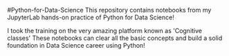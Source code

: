 #Python-for-Data-Science
This repository contains notebooks from my JupyterLab hands-on practice of Python for Data Science!

I took the training on the very amazing platform known as 'Cognitive classes'
These notebooks can clear all the basic concepts and build a solid foundation in Data Science career using Python!
